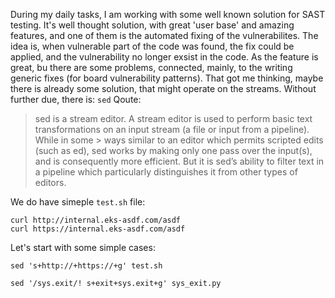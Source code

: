 During my daily tasks, I am working with some well known solution for SAST testing. It's well thought solution, with great 'user base' and amazing features, and one of them is the automated fixing of the vulnerabilites. The idea is, when vulnerable part of the code was found, the fix could be applied, and the vulnerability no longer exsist in the code. As the feature is great, bu there are some problems, connected, mainly, to the writing generic fixes (for board vulnerability patterns). 
That got me thinking, maybe there is already some solution, that might operate on the streams. Without further due, there is: `sed` 
Qoute: 
> sed is a stream editor. A stream editor is used to perform basic text transformations on an input stream (a file or input from a pipeline). While in some > ways similar to an editor which permits scripted edits (such as ed), sed works by making only one pass over the input(s), and is consequently more 
> efficient. But it is sed’s ability to filter text in a pipeline which particularly distinguishes it from other types of editors.

We do have simeple `test.sh` file:
```
curl http://internal.eks-asdf.com/asdf
curl https://internal.eks-asdf.com/asdf
```
Let's start with some simple cases:
```
sed 's+http://+https://+g' test.sh
```


```sed '/sys.exit/! s+exit+sys.exit+g' sys_exit.py```
